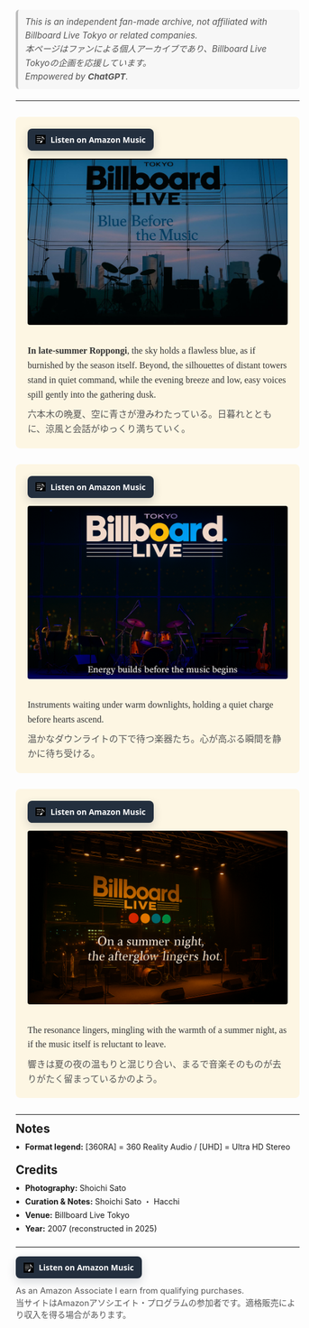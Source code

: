 <style>
h1:first-of-type {
  display: none;
}
</style>
<style>
  /* 二言語リスト共通 */
  ul.bidi{ padding-left:1.2em; margin-top:0; }
  ul.bidi > li{ margin:.4rem 0; line-height:1.55; }
  .jp{ color:#444; display:block; margin-top:.15rem; }  /* 日本語行 */
</style>

<p style="color:#555;font-size:.95rem;line-height:1.6;font-style:italic;margin:.75rem 0 1.25rem;
          background:#f7f7f7;padding:.6rem .8rem;border-left:4px solid #bbb;border-radius:6px;">
  This is an independent fan-made archive, not affiliated with Billboard Live Tokyo or related companies.<br>
  <span style="color:#555;">本ページはファンによる個人アーカイブであり、Billboard Live Tokyoの企画を応援しています。</span><br>
  Empowered by <b>ChatGPT</b>.
</p>

---

# Aug-19-2007 — Billboard Live Tokyo [360RA/UHD]

<!-- Block 1 -->
<div style="background-color:#fdf6e3; padding:1.5em; border-radius:8px; margin:2em 0;">

  <!-- Link Button -->
  <div style="margin-bottom:1em;">
    <a href="AMAZON_LINK_1" target="_blank" rel="sponsored nofollow noopener"
       style="display:inline-flex;align-items:center;gap:.55rem;
              background:#232F3E;color:#fff;text-decoration:none;
              padding:10px 14px;border-radius:8px;font-weight:700;
              font-family:system-ui,-apple-system,'Segoe UI',Roboto,'Helvetica Neue',Arial,sans-serif;
              box-shadow:0 6px 16px rgba(35,47,62,.18);
              transition:transform .08s ease,filter .2s ease;">
      <img src="images/music-note-icon.png" alt=""
           style="width:18px;height:18px;object-fit:contain;filter:invert(1);">
      <span>Listen on Amazon Music</span>
    </a>
  </div>

  <!-- Photo -->
  <img src="images/blue-before-the-music.jpg" alt="Blue Before the Music"
       style="max-width:100%; height:auto; border-radius:4px; margin-bottom:1em;">

  <!-- Caption -->
  <div style="font-family:'Georgia', serif; font-size:1.15em; line-height:1.6; color:#333;">
    <p style="margin-bottom:0.6em;">
      <strong>In late-summer Roppongi</strong>, the sky holds a flawless blue, as if burnished by the season itself.
      Beyond, the silhouettes of distant towers stand in quiet command, while the evening breeze and low, easy voices
      spill gently into the gathering dusk.
    </p>
    <p style="margin:0; color:#555;">
      六本木の晩夏、空に青さが澄みわたっている。日暮れとともに、涼風と会話がゆっくり満ちていく。
    </p>
  </div>
</div>

<!-- Block 2 -->
<div style="background-color:#fdf6e3; padding:1.5em; border-radius:8px; margin:2em 0;">
  <div style="margin-bottom:1em;">
    <a href="AMAZON_LINK_2" target="_blank" rel="sponsored nofollow noopener"
       style="display:inline-flex;align-items:center;gap:.55rem;
              background:#232F3E;color:#fff;text-decoration:none;
              padding:10px 14px;border-radius:8px;font-weight:700;
              font-family:system-ui,-apple-system,'Segoe UI',Roboto,'Helvetica Neue',Arial,sans-serif;
              box-shadow:0 6px 16px rgba(35,47,62,.18);
              transition:transform .08s ease,filter .2s ease;">
      <img src="images/music-note-icon.png" alt=""
           style="width:18px;height:18px;object-fit:contain;filter:invert(1);">
      <span>Listen on Amazon Music</span>
    </a>
  </div>

  <img src="images/before-the-passion-unfolds.jpg" alt="Before the Passion Unfolds"
       style="max-width:100%; height:auto; border-radius:4px; margin-bottom:1em;">

  <div style="font-family:'Georgia', serif; font-size:1.15em; line-height:1.6; color:#333;">
    <p style="margin-bottom:0.6em;">
      Instruments waiting under warm downlights, holding a quiet charge before hearts ascend.
    </p>
    <p style="margin:0; color:#555;">
      温かなダウンライトの下で待つ楽器たち。心が高ぶる瞬間を静かに待ち受ける。
    </p>
  </div>
</div>

<!-- Block 3 -->
<div style="background-color:#fdf6e3; padding:1.5em; border-radius:8px; margin:2em 0;">

  <!-- Link Button -->
  <div style="margin-bottom:1em;">
    <a href="AMAZON_LINK_3" target="_blank" rel="sponsored nofollow noopener"
       style="display:inline-flex;align-items:center;gap:.55rem;
              background:#232F3E;color:#fff;text-decoration:none;
              padding:10px 14px;border-radius:8px;font-weight:700;
              font-family:system-ui,-apple-system,'Segoe UI',Roboto,'Helvetica Neue',Arial,sans-serif;
              box-shadow:0 6px 16px rgba(35,47,62,.18);
              transition:transform .08s ease,filter .2s ease;">
      <img src="images/music-note-icon.png" alt=""
           style="width:18px;height:18px;object-fit:contain;filter:invert(1);">
      <span>Listen on Amazon Music</span>
    </a>
  </div>

  <!-- Photo -->
  <img src="images/echoes-and-afterimages.jpg" alt="Echoes Melt into the Summer Night"
       style="max-width:100%; height:auto; border-radius:4px; margin-bottom:1em;">

  <!-- Caption -->
  <div style="font-family:'Georgia', serif; font-size:1.15em; line-height:1.6; color:#333;">
    <p style="margin-bottom:0.6em;">
      The resonance lingers, mingling with the warmth of a summer night, as if the music itself is reluctant to leave.
    </p>
    <p style="margin:0; color:#555;">
      響きは夏の夜の温もりと混じり合い、まるで音楽そのものが去りがたく留まっているかのよう。
    </p>
  </div>

</div>

<hr style="border:none;border-top:1px solid #e5e5e5;margin:1.75rem 0 .75rem;">

<h2 style="margin:.25rem 0 .5rem;">Notes</h2>
<ul style="padding-left:1.2em;margin:.25rem 0 1rem;line-height:1.7;">
  <li><strong>Format legend:</strong> [360RA] = 360 Reality Audio / [UHD] = Ultra HD Stereo</li>
</ul>

<h2 style="margin:1rem 0 .5rem;">Credits</h2>
<ul style="padding-left:1.2em;margin:.25rem 0 1.25rem;line-height:1.7;">
  <li><strong>Photography:</strong> Shoichi Sato</li>
  <li><strong>Curation &amp; Notes:</strong> Shoichi Sato ・ Hacchi</li>
  <li><strong>Venue:</strong> Billboard Live Tokyo</li>
  <li><strong>Year:</strong> 2007 (reconstructed in 2025)</li>
</ul>

<hr style="border:none;border-top:1px solid #e5e5e5;margin:1.25rem 0 1rem;">

<div style="display:flex;align-items:center;gap:12px;flex-wrap:wrap;margin:.25rem 0 1.25rem;">
  <!-- Amazon Music ボタン -->
  <a href="https://music.amazon.co.jp/user-playlists/cde5675021a04698ba0e51c0a7b7bc13jajp?ref=dm_sh_5646-30f6-5901-975e-21550&tag=shoichi-22"
     target="_blank" rel="sponsored nofollow noopener"
     style="display:inline-flex;align-items:center;gap:.55rem;
            background:#232F3E;color:#fff;text-decoration:none;
            padding:10px 14px;border-radius:8px;font-weight:700;
            font-family:system-ui,-apple-system,'Segoe UI',Roboto,'Helvetica Neue',Arial,sans-serif;
            box-shadow:0 6px 16px rgba(35,47,62,.18);
            transition:transform .08s ease,filter .2s ease;">
    <img src="images/music-note-icon.png" alt="" style="width:18px;height:18px;filter:invert(1);">
    <span>Listen on Amazon Music</span>
  </a>

  <!-- アフィリエイト表記（英・日2段） -->
  <div style="font-size:.92rem;line-height:1.45;min-width:260px;color:#555;">
    <div>As an Amazon Associate I earn from qualifying purchases.</div>
    <div>当サイトはAmazonアソシエイト・プログラムの参加者です。適格販売により収入を得る場合があります。</div>
  </div>
</div>

